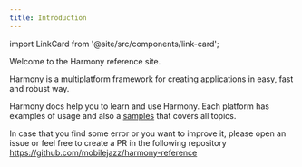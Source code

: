 ```yaml
---
title: Introduction
---
```


import LinkCard from '@site/src/components/link-card';

Welcome to the Harmony reference site.

Harmony is a multiplatform framework for creating applications in easy, fast and robust way.

Harmony docs help you to learn and use Harmony. Each platform has examples of usage and also a [samples](getting-started/samples) that covers all topics.

<div className="cards-row">
  <LinkCard
      href="getting-started/prerequisites"
      title="Learn"
      description="Read Getting Started section to know how to install Harmony"
      footer="Getting Started">
  </LinkCard>
  <LinkCard
      href="domain/interactor/interactor"
      title="Fundamentals"
      description="Read the main documentation section to know how"
      footer="Fundamentals">
  </LinkCard>
</div>

In case that you find some error or you want to improve it, please open an issue or feel free to create a PR in the following repository https://github.com/mobilejazz/harmony-reference
